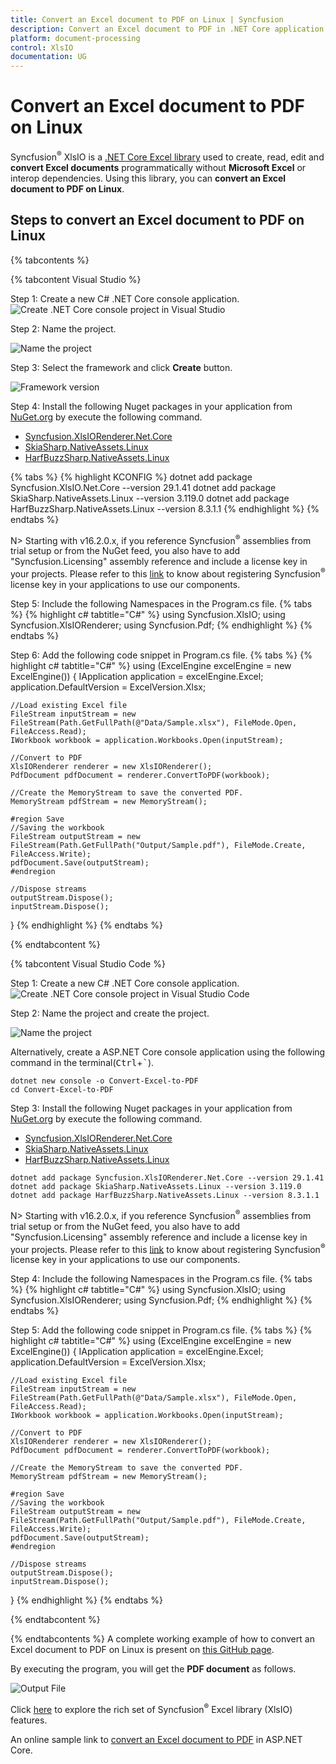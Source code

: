 ```yaml
---
title: Convert an Excel document to PDF on Linux | Syncfusion
description: Convert an Excel document to PDF in .NET Core application on Linux using Syncfusion .NET Core Excel library (XlsIO) without Microsoft Office
platform: document-processing
control: XlsIO
documentation: UG
---
```

# Convert an Excel document to PDF on Linux

Syncfusion<sup>&reg;</sup> XlsIO is a [.NET Core Excel library](https://www.syncfusion.com/document-processing/excel-framework/net-core/excel-library) used to create, read, edit and **convert Excel documents** programmatically without **Microsoft Excel** or interop dependencies. Using this library, you can **convert an Excel document to PDF on Linux**.

## Steps to convert an Excel document to PDF on Linux

{% tabcontents %}

{% tabcontent Visual Studio %}

Step 1: Create a new C# .NET Core console application.
![Create .NET Core console project in Visual Studio](Linux_images/Linux_images_img1.png)

Step 2: Name the project.

![Name the project](Linux_images/Linux_images_img2.png)

Step 3: Select the framework and click **Create** button.

![Framework version](Linux_images/Linux_images_img3.png)

Step 4: Install the following Nuget packages in your application from [NuGet.org](https://www.nuget.org/) by execute the following command.

* [Syncfusion.XlsIORenderer.Net.Core](https://www.nuget.org/packages/Syncfusion.XlsIORenderer.Net.Core)
* [SkiaSharp.NativeAssets.Linux](https://www.nuget.org/packages/SkiaSharp.NativeAssets.Linux/3.119.0)
* [HarfBuzzSharp.NativeAssets.Linux](https://www.nuget.org/packages/HarfBuzzSharp.NativeAssets.Linux/8.3.1.1)

{% tabs %}
{% highlight KCONFIG %}
dotnet add package Syncfusion.XlsIO.Net.Core --version 29.1.41
dotnet add package SkiaSharp.NativeAssets.Linux --version 3.119.0
dotnet add package HarfBuzzSharp.NativeAssets.Linux --version 8.3.1.1
{% endhighlight %}
{% endtabs %}

N> Starting with v16.2.0.x, if you reference Syncfusion<sup>&reg;</sup> assemblies from trial setup or from the NuGet feed, you also have to add "Syncfusion.Licensing" assembly reference and include a license key in your projects. Please refer to this [link](https://help.syncfusion.com/common/essential-studio/licensing/overview) to know about registering Syncfusion<sup>&reg;</sup> license key in your applications to use our components. 

Step 5: Include the following Namespaces in the Program.cs file.
{% tabs %}
{% highlight c# tabtitle="C#" %}
using Syncfusion.XlsIO;
using Syncfusion.XlsIORenderer;
using Syncfusion.Pdf;
{% endhighlight %}
{% endtabs %}

Step 6: Add the following code snippet in Program.cs file.
{% tabs %}
{% highlight c# tabtitle="C#" %}
using (ExcelEngine excelEngine = new ExcelEngine())
{
    IApplication application = excelEngine.Excel;
    application.DefaultVersion = ExcelVersion.Xlsx;

    //Load existing Excel file
    FileStream inputStream = new FileStream(Path.GetFullPath(@"Data/Sample.xlsx"), FileMode.Open, FileAccess.Read);
	IWorkbook workbook = application.Workbooks.Open(inputStream);

    //Convert to PDF
    XlsIORenderer renderer = new XlsIORenderer();
    PdfDocument pdfDocument = renderer.ConvertToPDF(workbook);

    //Create the MemoryStream to save the converted PDF.      
    MemoryStream pdfStream = new MemoryStream();

    #region Save
    //Saving the workbook
    FileStream outputStream = new FileStream(Path.GetFullPath("Output/Sample.pdf"), FileMode.Create, FileAccess.Write);
    pdfDocument.Save(outputStream);
    #endregion

    //Dispose streams
    outputStream.Dispose();
    inputStream.Dispose();
}
{% endhighlight %}
{% endtabs %}

{% endtabcontent %}

{% tabcontent Visual Studio Code %}

Step 1: Create a new C# .NET Core console application.
![Create .NET Core console project in Visual Studio Code](Linux_images/Linux_images_img5.png)

Step 2: Name the project and create the project.

![Name the project](Linux_images/Linux_images_img6.png)

Alternatively, create a ASP.NET Core console application using the following command in the terminal(<kbd>Ctrl</kbd>+<kbd>`</kbd>).

```
dotnet new console -o Convert-Excel-to-PDF
cd Convert-Excel-to-PDF
```

Step 3: Install the following Nuget packages in your application from [NuGet.org](https://www.nuget.org/) by execute the following command.

* [Syncfusion.XlsIORenderer.Net.Core](https://www.nuget.org/packages/Syncfusion.XlsIORenderer.Net.Core)
* [SkiaSharp.NativeAssets.Linux](https://www.nuget.org/packages/SkiaSharp.NativeAssets.Linux/3.119.0)
* [HarfBuzzSharp.NativeAssets.Linux](https://www.nuget.org/packages/HarfBuzzSharp.NativeAssets.Linux/8.3.1.1)

```
dotnet add package Syncfusion.XlsIORenderer.Net.Core --version 29.1.41
dotnet add package SkiaSharp.NativeAssets.Linux --version 3.119.0
dotnet add package HarfBuzzSharp.NativeAssets.Linux --version 8.3.1.1
```

N> Starting with v16.2.0.x, if you reference Syncfusion<sup>&reg;</sup> assemblies from trial setup or from the NuGet feed, you also have to add "Syncfusion.Licensing" assembly reference and include a license key in your projects. Please refer to this [link](https://help.syncfusion.com/common/essential-studio/licensing/overview) to know about registering Syncfusion<sup>&reg;</sup> license key in your applications to use our components. 

Step 4: Include the following Namespaces in the Program.cs file.
{% tabs %}
{% highlight c# tabtitle="C#" %}
using Syncfusion.XlsIO;
using Syncfusion.XlsIORenderer;
using Syncfusion.Pdf;
{% endhighlight %}
{% endtabs %}

Step 5: Add the following code snippet in Program.cs file.
{% tabs %}
{% highlight c# tabtitle="C#" %}
using (ExcelEngine excelEngine = new ExcelEngine())
{
    IApplication application = excelEngine.Excel;
    application.DefaultVersion = ExcelVersion.Xlsx;

    //Load existing Excel file
    FileStream inputStream = new FileStream(Path.GetFullPath(@"Data/Sample.xlsx"), FileMode.Open, FileAccess.Read);
	IWorkbook workbook = application.Workbooks.Open(inputStream);

    //Convert to PDF
    XlsIORenderer renderer = new XlsIORenderer();
    PdfDocument pdfDocument = renderer.ConvertToPDF(workbook);

    //Create the MemoryStream to save the converted PDF.      
    MemoryStream pdfStream = new MemoryStream();

    #region Save
    //Saving the workbook
    FileStream outputStream = new FileStream(Path.GetFullPath("Output/Sample.pdf"), FileMode.Create, FileAccess.Write);
    pdfDocument.Save(outputStream);
    #endregion

    //Dispose streams
    outputStream.Dispose();
    inputStream.Dispose();
}
{% endhighlight %}
{% endtabs %}

{% endtabcontent %}

{% endtabcontents %}
A complete working example of how to convert an Excel document to PDF on Linux is present on [this GitHub page](https://github.com/SyncfusionExamples/XlsIO-Examples/tree/master/Getting%20Started/Linux/Convert%20Excel%20to%20PDF).

By executing the program, you will get the **PDF document** as follows.

![Output File](ASP-NET-Core_images\ASP-NET-Core_images_img9.png)

Click [here](https://www.syncfusion.com/document-processing/excel-framework/net-core) to explore the rich set of Syncfusion<sup>&reg;</sup> Excel library (XlsIO) features.

An online sample link to [convert an Excel document to PDF](https://ej2.syncfusion.com/aspnetcore/Excel/ExcelToPDF#/material3) in ASP.NET Core.
